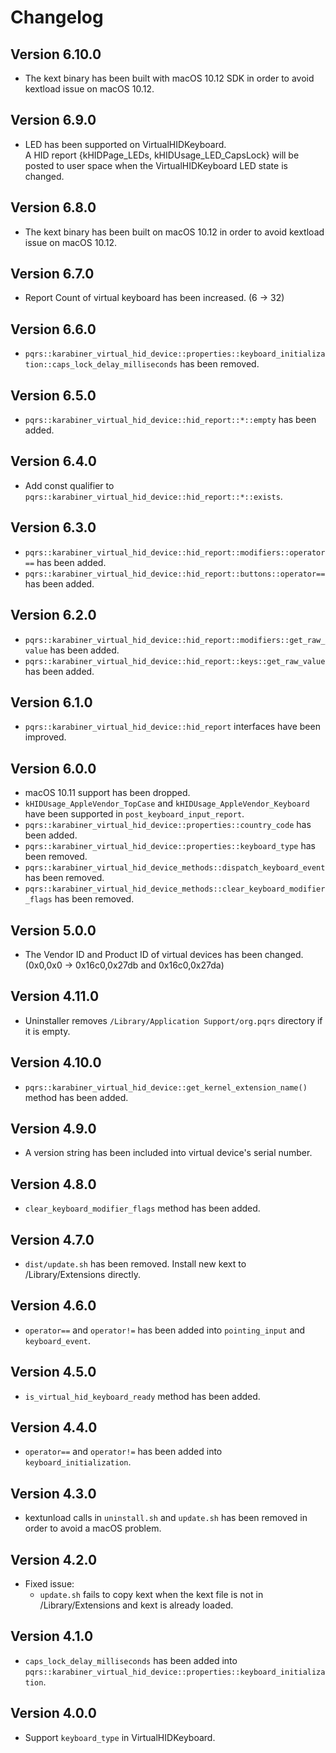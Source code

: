 # Changelog

## Version 6.10.0

- The kext binary has been built with macOS 10.12 SDK in order to avoid kextload issue on macOS 10.12.

## Version 6.9.0

- LED has been supported on VirtualHIDKeyboard. <br>
  A HID report {kHIDPage_LEDs, kHIDUsage_LED_CapsLock} will be posted to user space when the VirtualHIDKeyboard LED state is changed.

## Version 6.8.0

- The kext binary has been built on macOS 10.12 in order to avoid kextload issue on macOS 10.12.

## Version 6.7.0

- Report Count of virtual keyboard has been increased. (6 -> 32)

## Version 6.6.0

- `pqrs::karabiner_virtual_hid_device::properties::keyboard_initialization::caps_lock_delay_milliseconds` has been removed.

## Version 6.5.0

- `pqrs::karabiner_virtual_hid_device::hid_report::*::empty` has been added.

## Version 6.4.0

- Add const qualifier to `pqrs::karabiner_virtual_hid_device::hid_report::*::exists`.

## Version 6.3.0

- `pqrs::karabiner_virtual_hid_device::hid_report::modifiers::operator==` has been added.
- `pqrs::karabiner_virtual_hid_device::hid_report::buttons::operator==` has been added.

## Version 6.2.0

- `pqrs::karabiner_virtual_hid_device::hid_report::modifiers::get_raw_value` has been added.
- `pqrs::karabiner_virtual_hid_device::hid_report::keys::get_raw_value` has been added.

## Version 6.1.0

- `pqrs::karabiner_virtual_hid_device::hid_report` interfaces have been improved.

## Version 6.0.0

- macOS 10.11 support has been dropped.
- `kHIDUsage_AppleVendor_TopCase` and `kHIDUsage_AppleVendor_Keyboard` have been supported in `post_keyboard_input_report`.
- `pqrs::karabiner_virtual_hid_device::properties::country_code` has been added.
- `pqrs::karabiner_virtual_hid_device::properties::keyboard_type` has been removed.
- `pqrs::karabiner_virtual_hid_device_methods::dispatch_keyboard_event` has been removed.
- `pqrs::karabiner_virtual_hid_device_methods::clear_keyboard_modifier_flags` has been removed.

## Version 5.0.0

- The Vendor ID and Product ID of virtual devices has been changed. (0x0,0x0 -> 0x16c0,0x27db and 0x16c0,0x27da)

## Version 4.11.0

- Uninstaller removes `/Library/Application Support/org.pqrs` directory if it is empty.

## Version 4.10.0

- `pqrs::karabiner_virtual_hid_device::get_kernel_extension_name()` method has been added.

## Version 4.9.0

- A version string has been included into virtual device's serial number.

## Version 4.8.0

- `clear_keyboard_modifier_flags` method has been added.

## Version 4.7.0

- `dist/update.sh` has been removed. Install new kext to /Library/Extensions directly.

## Version 4.6.0

- `operator==` and `operator!=` has been added into `pointing_input` and `keyboard_event`.

## Version 4.5.0

- `is_virtual_hid_keyboard_ready` method has been added.

## Version 4.4.0

- `operator==` and `operator!=` has been added into `keyboard_initialization`.

## Version 4.3.0

- kextunload calls in `uninstall.sh` and `update.sh` has been removed in order to avoid a macOS problem.

## Version 4.2.0

- Fixed issue:
  - `update.sh` fails to copy kext when the kext file is not in /Library/Extensions and kext is already loaded.

## Version 4.1.0

- `caps_lock_delay_milliseconds` has been added into `pqrs::karabiner_virtual_hid_device::properties::keyboard_initialization`.

## Version 4.0.0

- Support `keyboard_type` in VirtualHIDKeyboard.
